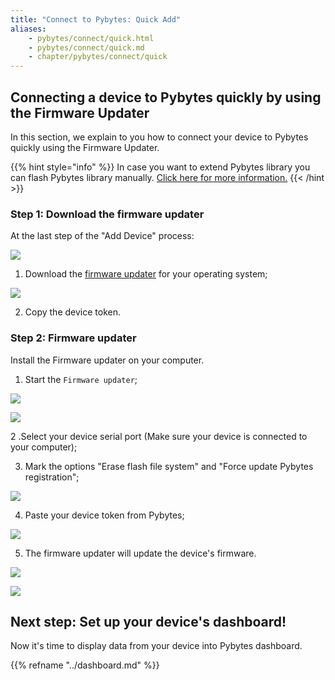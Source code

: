 ```yaml
---
title: "Connect to Pybytes: Quick Add"
aliases:
    - pybytes/connect/quick.html
    - pybytes/connect/quick.md
    - chapter/pybytes/connect/quick
---
```

## Connecting a device to Pybytes quickly by using the Firmware Updater

In this section, we explain to you how to connect your device to Pybytes quickly using the Firmware Updater.

{{% hint style="info" %}}
In case you want to extend Pybytes library you can flash Pybytes library manually. [Click here for more information.](flash)
{{< /hint >}}

### Step 1: Download the firmware updater

At the last step of the "Add Device" process:

![](/gitbook/assets/7-1.png)

1. Download the [firmware updater](https://pycom.io/downloads/) for your operating system;

![](/gitbook/assets/8-1.png)

2. Copy the device token.

### Step 2: Firmware updater

Install the Firmware updater on your computer.

1. Start the `Firmware updater`;

![](/gitbook/assets/1-1.png)

![](/gitbook/assets/2%20%281%29.png)

2 .Select your device serial port (Make sure your device is connected to your computer);

3. Mark the options "Erase flash file system" and "Force update Pybytes registration";

![](/gitbook/assets/3.png)

4. Paste your device token from Pybytes;

![](/gitbook/assets/5-1.gif)

5. The firmware updater will update the device's firmware.

![](/gitbook/assets/6%20%281%29.png)

![](/gitbook/assets/7%20%282%29.png)

## Next step: Set up your device's dashboard!

Now it's time to display data from your device into Pybytes dashboard.

{{% refname "../dashboard.md" %}}

